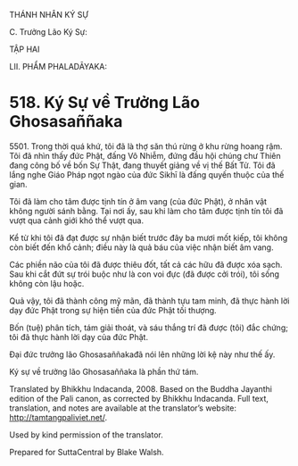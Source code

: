 THÁNH NHÂN KÝ SỰ

C. Trưởng Lão Ký Sự:

TẬP HAI

LII. PHẨM PHALADĀYAKA:

# 518\. Ký Sự về Trưởng Lão Ghosasaññaka

5501\. Trong thời quá khứ, tôi đã là thợ săn thú rừng ở khu rừng hoang rậm. Tôi đã nhìn thấy đức Phật, đấng Vô Nhiễm, đứng đầu hội chúng chư Thiên đang công bố về bốn Sự Thật, đang thuyết giảng về vị thế Bất Tử. Tôi đã lắng nghe Giáo Pháp ngọt ngào của đức Sikhī là đấng quyến thuộc của thế gian.

Tôi đã làm cho tâm được tịnh tín ở âm vang (của đức Phật), ở nhân vật không người sánh bằng. Tại nơi ấy, sau khi làm cho tâm được tịnh tín tôi đã vượt qua cảnh giới khó thể vượt qua.

Kể từ khi tôi đã đạt được sự nhận biết trước đây ba mươi mốt kiếp, tôi không còn biết đến khổ cảnh; điều này là quả báu của việc nhận biết âm vang.

Các phiền não của tôi đã được thiêu đốt, tất cả các hữu đã được xóa sạch. Sau khi cắt đứt sự trói buộc như là con voi đực (đã được cởi trói), tôi sống không còn lậu hoặc.

Quả vậy, tôi đã thành công mỹ mãn, đã thành tựu tam minh, đã thực hành lời dạy đức Phật trong sự hiện tiền của đức Phật tối thượng.

Bốn (tuệ) phân tích, tám giải thoát, và sáu thắng trí đã được (tôi) đắc chứng; tôi đã thực hành lời dạy của đức Phật.

Đại đức trưởng lão Ghosasaññakađã nói lên những lời kệ này như thế ấy.

Ký sự về trưởng lão Ghosasaññaka là phần thứ tám.

Translated by Bhikkhu Indacanda, 2008. Based on the Buddha Jayanthi edition of the Pali canon, as corrected by Bhikkhu Indacanda. Full text, translation, and notes are available at the translator’s website: http://tamtangpaliviet.net/.

Used by kind permission of the translator.

Prepared for SuttaCentral by Blake Walsh.